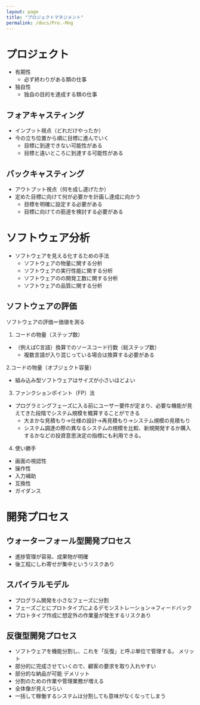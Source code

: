 ```yaml
---
layout: page
title: "プロジェクトマネジメント"
permalink: /docs/Pro.-Mng
---
```


# プロジェクト
- 有期性
    - 必ず終わりがある類の仕事
- 独自性
    - 独自の目的を達成する類の仕事

## フォアキャスティング
- インプット視点（どれだけやったか）
- 今の立ち位置から順に目標に進んでいく
    - 目標に到達できない可能性がある
    - 目標と遠いところに到達する可能性がある
## バックキャスティング
- アウトプット視点（何を成し遂げたか）
- 定めた目標に向けて何が必要かを計画し達成に向かう
    - 目標を明確に設定する必要がある
    - 目標に向けての筋道を検討する必要がある

# ソフトウェア分析
- ソフトウェアを見える化するための手法
    - ソフトウェアの物量に関する分析
    - ソフトウェアの実行性能に関する分析
    - ソフトウェアのの開発工数に関する分析
    - ソフトウェアの品質に関する分析

## ソフトウェアの評価
ソフトウェアの評価＝価値を測る

1. コードの物量（ステップ数）
- （例えばC言語）換算でのソースコード行数（総ステップ数）
    - 複数言語が入り混じっている場合は換算する必要がある

2.コードの物量（オブジェクト容量）
- 組み込み型ソフトウェアはサイズが小さいほどよい

3. ファンクションポイント（FP）法
- プログラミングフェーズに入る前にユーザー要件が定まり、必要な機能が見えてきた段階でシステム規模を概算することができる
    - 大まかな見積もり→仕様の設計→再見積もり→システム規模の見積もり
    - システム調達の際の異なるシステムの規模を比較、新規開発するか購入するかなどの投資意思決定の指標にも利用できる。

4. 使い勝手
- 画面の視認性
- 操作性
- 入力補助
- 互換性
- ガイダンス

# 開発プロセス
## ウォーターフォール型開発プロセス
- 進捗管理が容易、成果物が明確
- 後工程にしわ寄せが集中というリスクあり
## スパイラルモデル
- プログラム開発を小さなフェーズに分割
- フェーズごとにプロトタイプによるデモンストレーション→フィードバック
- プロトタイプ作成に想定外の作業量が発生するリスクあり
## 反復型開発プロセス
- ソフトウェアを機能分割し、これを「反復」と呼ぶ単位で管理する。
メリット
- 部分的に完成させていくので、顧客の要求を取り入れやすい
- 部分的な納品が可能
デメリット
- 分割のための作業や管理業務が増える
- 全体像が見えづらい
- 一括して稼働するシステムは分割しても意味がなくなってしまう